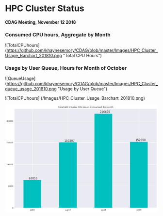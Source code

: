 # HPC Cluster Status
####  CDAG Meeting, November 12 2018

### Consumed CPU hours, Aggregate by Month
![TotalCPUhours] (https://github.com/khaynesemory/CDAG/blob/master/Images/HPC_Cluster_Usage_Barchart_201810.png "Total CPU Hours")


### Usage by User Queue, Hours for Month of October

![QueueUsage] (https://github.com/khaynesemory/CDAG/blob/master/Images/HPC_Cluster_queue_usage_201810.png "Usage by User Queue")




![TotalCPUhours] (/Images/HPC_Cluster_Usage_Barchart_201810.png)

<img src="Images/HPC_Cluster_Usage_Barchart_201810.png">

